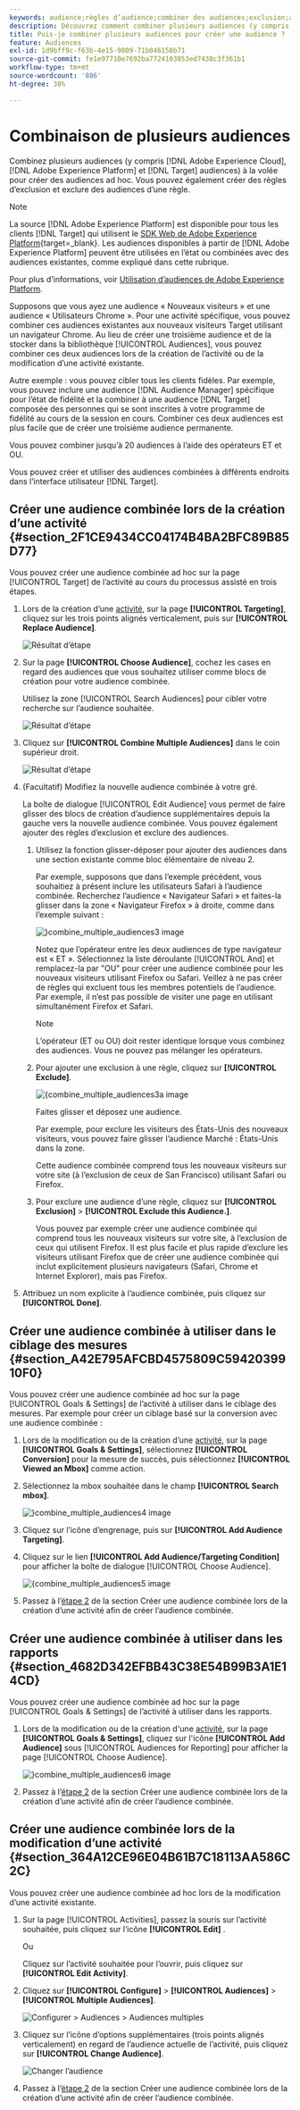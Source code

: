 ```yaml
---
keywords: audience;règles d’audience;combiner des audiences;exclusion;ajouter une exclusion;exclure;combinaison d’audiences;audience adhoc;audience ad hoc
description: Découvrez comment combiner plusieurs audiences (y compris des audiences Adobe Experience Cloud et  [!DNL Target] des audiences) à la volée pour créer des audiences ad hoc.
title: Puis-je combiner plusieurs audiences pour créer une audience ?
feature: Audiences
exl-id: 1d9bff9c-f63b-4e15-9809-71b046158b71
source-git-commit: fe1e97710e7692ba7724103853ed7438c3f361b1
workflow-type: tm+mt
source-wordcount: '886'
ht-degree: 38%

---
```


# Combinaison de plusieurs audiences

Combinez plusieurs audiences (y compris [!DNL Adobe Experience Cloud], [!DNL Adobe Experience Platform] et [!DNL Target] audiences) à la volée pour créer des audiences ad hoc. Vous pouvez également créer des règles d’exclusion et exclure des audiences d’une règle.

>[!NOTE]
>
>La source [!DNL Adobe Experience Platform] est disponible pour tous les clients [!DNL Target] qui utilisent le [ SDK Web de Adobe Experience Platform](https://experienceleague.adobe.com/docs/target-dev/developer/client-side/aep-web-sdk.html?lang=fr){target=_blank}. Les audiences disponibles à partir de [!DNL Adobe Experience Platform] peuvent être utilisées en l’état ou combinées avec des audiences existantes, comme expliqué dans cette rubrique.
>
>Pour plus d’informations, voir [Utilisation d’audiences de Adobe Experience Platform](/help/main/c-target/c-audiences/audiences.md#aep).

Supposons que vous ayez une audience « Nouveaux visiteurs » et une audience « Utilisateurs Chrome ». Pour une activité spécifique, vous pouvez combiner ces audiences existantes aux nouveaux visiteurs Target utilisant un navigateur Chrome. Au lieu de créer une troisième audience et de la stocker dans la bibliothèque [!UICONTROL Audiences], vous pouvez combiner ces deux audiences lors de la création de l’activité ou de la modification d’une activité existante.

Autre exemple : vous pouvez cibler tous les clients fidèles. Par exemple, vous pouvez inclure une audience [!DNL Audience Manager] spécifique pour l’état de fidélité et la combiner à une audience [!DNL Target] composée des personnes qui se sont inscrites à votre programme de fidélité au cours de la session en cours. Combiner ces deux audiences est plus facile que de créer une troisième audience permanente.

Vous pouvez combiner jusqu’à 20 audiences à l’aide des opérateurs ET et OU.

Vous pouvez créer et utiliser des audiences combinées à différents endroits dans l’interface utilisateur [!DNL Target].

## Créer une audience combinée lors de la création d’une activité {#section_2F1CE9434CC04174B4BA2BFC89B85D77}

Vous pouvez créer une audience combinée ad hoc sur la page [!UICONTROL Target] de l’activité au cours du processus assisté en trois étapes.

1. Lors de la création d’une [activité](/help/main/c-activities/activities.md#concept_D317A95A1AB54674BA7AB65C7985BA03), sur la page **[!UICONTROL Targeting]**, cliquez sur les trois points alignés verticalement, puis sur **[!UICONTROL Replace Audience]**.

   ![Résultat d’étape](assets/edit_audience.png)

1. Sur la page **[!UICONTROL Choose Audience]**, cochez les cases en regard des audiences que vous souhaitez utiliser comme blocs de création pour votre audience combinée.

   Utilisez la zone [!UICONTROL Search Audiences] pour cibler votre recherche sur l’audience souhaitée.

   ![Résultat d’étape](assets/combine_multiple_audiences1.png)

1. Cliquez sur **[!UICONTROL Combine Multiple Audiences]** dans le coin supérieur droit.

   ![Résultat d’étape](assets/combine_multiple_audiences2.png)

1. (Facultatif) Modifiez la nouvelle audience combinée à votre gré.

   La boîte de dialogue [!UICONTROL Edit Audience] vous permet de faire glisser des blocs de création d’audience supplémentaires depuis la gauche vers la nouvelle audience combinée. Vous pouvez également ajouter des règles d’exclusion et exclure des audiences.

   1. Utilisez la fonction glisser-déposer pour ajouter des audiences dans une section existante comme bloc élémentaire de niveau 2.

      Par exemple, supposons que dans l’exemple précédent, vous souhaitiez à présent inclure les utilisateurs Safari à l’audience combinée. Recherchez l’audience « Navigateur Safari » et faites-la glisser dans la zone « Navigateur Firefox » à droite, comme dans l’exemple suivant :

      ![&rbrace;combine_multiple_audiences3 image](assets/combine_multiple_audiences3.png)

      Notez que l’opérateur entre les deux audiences de type navigateur est « ET ». Sélectionnez la liste déroulante [!UICONTROL And] et remplacez-la par &quot;OU&quot; pour créer une audience combinée pour les nouveaux visiteurs utilisant Firefox ou Safari. Veillez à ne pas créer de règles qui excluent tous les membres potentiels de l’audience. Par exemple, il n’est pas possible de visiter une page en utilisant simultanément Firefox et Safari.

      >[!NOTE]
      >
      >L’opérateur (ET ou OU) doit rester identique lorsque vous combinez des audiences. Vous ne pouvez pas mélanger les opérateurs.

   1. Pour ajouter une exclusion à une règle, cliquez sur **[!UICONTROL Exclude]**.

      ![&lbrace;combine_multiple_audiences3a image](assets/combine_multiple_audiences3a.png)

      Faites glisser et déposez une audience.

      Par exemple, pour exclure les visiteurs des États-Unis des nouveaux visiteurs, vous pouvez faire glisser l’audience Marché : États-Unis dans la zone.

      Cette audience combinée comprend tous les nouveaux visiteurs sur votre site (à l’exclusion de ceux de San Francisco) utilisant Safari ou Firefox.

   1. Pour exclure une audience d’une règle, cliquez sur **[!UICONTROL Exclusion]** > **[!UICONTROL Exclude this Audience.]**.

      Vous pouvez par exemple créer une audience combinée qui comprend tous les nouveaux visiteurs sur votre site, à l’exclusion de ceux qui utilisent Firefox. Il est plus facile et plus rapide d’exclure les visiteurs utilisant Firefox que de créer une audience combinée qui inclut explicitement plusieurs navigateurs (Safari, Chrome et Internet Explorer), mais pas Firefox.

1. Attribuez un nom explicite à l’audience combinée, puis cliquez sur **[!UICONTROL Done]**.

## Créer une audience combinée à utiliser dans le ciblage des mesures {#section_A42E795AFCBD4575809C5942039910F0}

Vous pouvez créer une audience combinée ad hoc sur la page [!UICONTROL Goals & Settings] de l’activité à utiliser dans le ciblage des mesures. Par exemple pour créer un ciblage basé sur la conversion avec une audience combinée :

1. Lors de la modification ou de la création d’une [activité](/help/main/c-activities/activities.md#concept_D317A95A1AB54674BA7AB65C7985BA03), sur la page **[!UICONTROL Goals & Settings]**, sélectionnez **[!UICONTROL Conversion]** pour la mesure de succès, puis sélectionnez **[!UICONTROL Viewed an Mbox]** comme action.
1. Sélectionnez la mbox souhaitée dans le champ **[!UICONTROL Search mbox]**.

   ![&rbrace;combine_multiple_audiences4 image](assets/combine_multiple_audiences4.png)

1. Cliquez sur l’icône d’engrenage, puis sur **[!UICONTROL Add Audience Targeting]**.
1. Cliquez sur le lien **[!UICONTROL Add Audience/Targeting Condition]** pour afficher la boîte de dialogue [!UICONTROL Choose Audience].

   ![ &lbrace;combine_multiple_audiences5 image](assets/combine_multiple_audiences5.png)

1. Passez à l’[étape 2](/help/main/c-target/combining-multiple-audiences.md#section_2F1CE9434CC04174B4BA2BFC89B85D77) de la section Créer une audience combinée lors de la création d’une activité afin de créer l’audience combinée.

## Créer une audience combinée à utiliser dans les rapports {#section_4682D342EFBB43C38E54B99B3A1E14CD}

Vous pouvez créer une audience combinée ad hoc sur la page [!UICONTROL Goals & Settings] de l’activité à utiliser dans les rapports.

1. Lors de la modification ou de la création d&#39;une [activité](/help/main/c-activities/activities.md#concept_D317A95A1AB54674BA7AB65C7985BA03), sur la page **[!UICONTROL Goals & Settings]**, cliquez sur l&#39;icône **[!UICONTROL Add Audience]** sous [!UICONTROL Audiences for Reporting] pour afficher la page [!UICONTROL Choose Audience].

   ![&rbrace;combine_multiple_audiences6 image](assets/combine_multiple_audiences6.png)

1. Passez à l’[étape 2](/help/main/c-target/combining-multiple-audiences.md#section_2F1CE9434CC04174B4BA2BFC89B85D77) de la section Créer une audience combinée lors de la création d’une activité afin de créer l’audience combinée.

## Créer une audience combinée lors de la modification d’une activité {#section_364A12CE96E04B61B7C18113AA586C2C}

Vous pouvez créer une audience combinée ad hoc lors de la modification d’une activité existante.

1. Sur la page [!UICONTROL Activities], passez la souris sur l’activité souhaitée, puis cliquez sur l’icône **[!UICONTROL Edit]** .

   Ou

   Cliquez sur l’activité souhaitée pour l’ouvrir, puis cliquez sur **[!UICONTROL Edit Activity]**.

1. Cliquez sur **[!UICONTROL Configure]** > **[!UICONTROL Audiences]** > **[!UICONTROL Multiple Audiences]**.

   ![Configurer > Audiences > Audiences multiples](assets/combine_multiple_audiences7.png)

1. Cliquez sur l’icône d’options supplémentaires (trois points alignés verticalement) en regard de l’audience actuelle de l’activité, puis cliquez sur **[!UICONTROL Change Audience]**.

   ![Changer l’audience](assets/combine_multiple_audiences8.png)

1. Passez à l’[étape 2](/help/main/c-target/combining-multiple-audiences.md#section_2F1CE9434CC04174B4BA2BFC89B85D77) de la section Créer une audience combinée lors de la création d’une activité afin de créer l’audience combinée.
